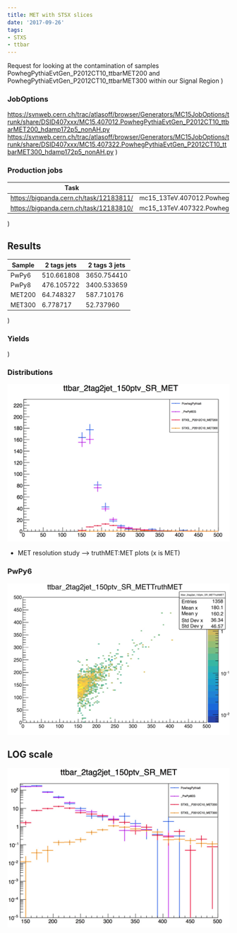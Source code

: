 ```yaml
---
title: MET with STSX slices
date: '2017-09-26'
tags:
- STXS
- ttbar
---
```

Request for looking at the contamination of samples PowhegPythiaEvtGen_P2012CT10_ttbarMET200 and PowhegPythiaEvtGen_P2012CT10_ttbarMET300 within our Signal Region
)
### JobOptions
https://svnweb.cern.ch/trac/atlasoff/browser/Generators/MC15JobOptions/trunk/share/DSID407xxx/MC15.407012.PowhegPythiaEvtGen_P2012CT10_ttbarMET200_hdamp172p5_nonAH.py
https://svnweb.cern.ch/trac/atlasoff/browser/Generators/MC15JobOptions/trunk/share/DSID407xxx/MC15.407322.PowhegPythiaEvtGen_P2012CT10_ttbarMET300_hdamp172p5_nonAH.py
)
### Production jobs
| Task                                    | Input container                                                                                                              |
| --------------------------------------- | ---------------------------------------------------------------------------------------------------------------------------- |
| https://bigpanda.cern.ch/task/12183811/ | mc15_13TeV.407012.PowhegPythiaEvtGen_P2012CT10_ttbarMET200_hdamp172p5_nonAH.merge.DAOD_HIGG5D1.e4023_s2608_r7725_r7676_p2949 |
| https://bigpanda.cern.ch/task/12183810/ | mc15_13TeV.407322.PowhegPythiaEvtGen_P2012CT10_ttbarMET300_hdamp172p5_nonAH.merge.DAOD_HIGG5D1.e5680_s2726_r7772_r7676_p2949 |
)
## Results
| Sample | 2 tags jets | 2 tags 3 jets |
| ------ | ----------- | ------------- |
| PwPy6  | 510.661808  | 3650.754410   |
| PwPy8  | 476.105722  | 3400.533659   |
| MET200 | 64.748327   | 587.710176    |
| MET300 | 6.778717    | 52.737960     |
)
### Yields
)
### Distributions
![IMAGE](/images/q/278E9ADD1F5F1D6C56C61BFE77EB9A1B.jpg)
* MET resolution study
--> truthMET:MET plots (x is MET)
### PwPy6
![IMAGE](/images/q/7FB4DEC6920A9D152B4C74597EF6173A.jpg)
## LOG scale
![IMAGE](/images/q/619BB0534F81A40E496519ED60015625.jpg)
